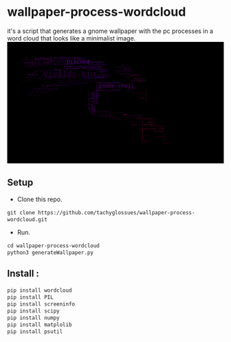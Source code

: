 # wallpaper-process-wordcloud
it's a script that generates a gnome wallpaper with the pc processes in a word cloud that looks like a minimalist image.
![](https://github.com/tachyglossues/wallpaper-process-wordcloud/blob/main/screenshot/screenshot2.png)


## Setup

* Clone this repo.

```
git clone https://github.com/tachyglossues/wallpaper-process-wordcloud.git
```

* Run.

```
cd wallpaper-process-wordcloud
python3 generateWallpaper.py
```
## Install :

```
pip install wordcloud
pip install PIL
pip install screeninfo
pip install scipy
pip install numpy
pip install matplolib
pip install psutil
```
